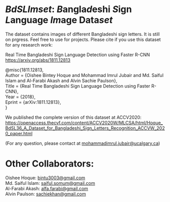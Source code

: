 # *BdSLImset*: *B*angla*d*eshi *S*ign *L*anguage *Im*age Data*set*
The dataset contains images of different Bangladeshi sign letters. It is still on prgress. Feel free to use for projects.
Please cite if you use this dataset for any research work:

Real Time Bangladeshi Sign Language Detection using Faster R-CNN  
https://arxiv.org/abs/1811.12813

@misc{1811.12813,  
Author = {Oishee Bintey Hoque and Mohammad Imrul Jubair and Md. Saiful Islam and Al-Farabi Akash and Alvin Sachie Paulson},  
Title = {Real Time Bangladeshi Sign Language Detection using Faster R-CNN},  
Year = {2018},  
Eprint = {arXiv:1811.12813},  
}

We published the complete version of this dataset at ACCV2020: https://openaccess.thecvf.com/content/ACCV2020W/MLCSA/html/Hoque_BdSL36_A_Dataset_for_Bangladeshi_Sign_Letters_Recognition_ACCVW_2020_paper.html

(For any question, please contact at mohammadimrul.jubair@ucalgary.ca)

# Other Collaborators:
Oishee Hoque: bintu3003@gmail.com  
Md. Saiful	Islam:	saiful.somum@gmail.com  
Al-Farabi	Akash:	alfa.farabi@gmail.com  
Alvin	Paulson:	sachiekhan@gmail.com
